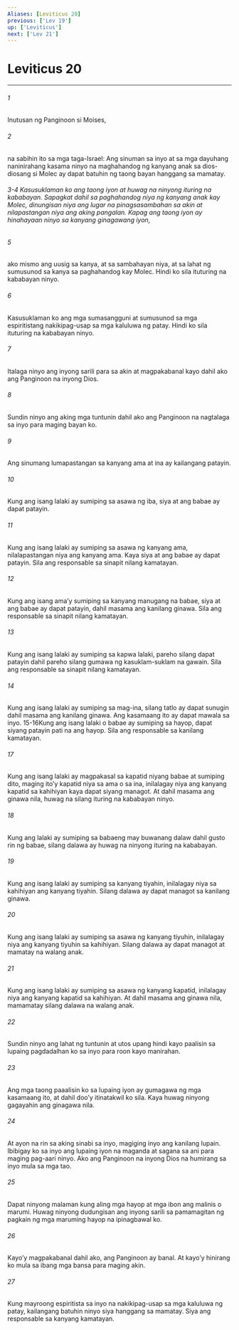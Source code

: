 ```yaml
---
Aliases: [Leviticus 20]
previous: ['Lev 19']
up: ['Leviticus']
next: ['Lev 21']
---
```

# Leviticus 20

***






















###### 1 










Inutusan ng Panginoon si Moises, 





















###### 2 










na sabihin ito sa mga taga-Israel: Ang sinuman sa inyo at sa mga dayuhang naninirahang kasama ninyo na maghahandog ng kanyang anak sa dios-diosang si Molec ay dapat batuhin ng taong bayan hanggang sa mamatay.

###### 3-4 Kasusuklaman ko ang taong iyon at huwag na ninyong ituring na kababayan. Sapagkat dahil sa paghahandog niya ng kanyang anak kay Molec, dinungisan niya ang lugar na pinagsasambahan sa akin at nilapastangan niya ang aking pangalan. Kapag ang taong iyon ay hinahayaan ninyo sa kanyang ginagawang iyon, 





















###### 5 










ako mismo ang uusig sa kanya, at sa sambahayan niya, at sa lahat ng sumusunod sa kanya sa paghahandog kay Molec. Hindi ko sila ituturing na kababayan ninyo. 





















###### 6 










Kasusuklaman ko ang mga sumasangguni at sumusunod sa mga espiritistang nakikipag-usap sa mga kaluluwa ng patay. Hindi ko sila ituturing na kababayan ninyo. 





















###### 7 










Italaga ninyo ang inyong sarili para sa akin at magpakabanal kayo dahil ako ang Panginoon na inyong Dios. 





















###### 8 










Sundin ninyo ang aking mga tuntunin dahil ako ang Panginoon na nagtalaga sa inyo para maging bayan ko. 





















###### 9 










Ang sinumang lumapastangan sa kanyang ama at ina ay kailangang patayin. 





















###### 10 










Kung ang isang lalaki ay sumiping sa asawa ng iba, siya at ang babae ay dapat patayin. 





















###### 11 










Kung ang isang lalaki ay sumiping sa asawa ng kanyang ama, nilalapastangan niya ang kanyang ama. Kaya siya at ang babae ay dapat patayin. Sila ang responsable sa sinapit nilang kamatayan. 





















###### 12 










Kung ang isang amaʼy sumiping sa kanyang manugang na babae, siya at ang babae ay dapat patayin, dahil masama ang kanilang ginawa. Sila ang responsable sa sinapit nilang kamatayan. 





















###### 13 










Kung ang isang lalaki ay sumiping sa kapwa lalaki, pareho silang dapat patayin dahil pareho silang gumawa ng kasuklam-suklam na gawain. Sila ang responsable sa sinapit nilang kamatayan. 





















###### 14 










Kung ang isang lalaki ay sumiping sa mag-ina, silang tatlo ay dapat sunugin dahil masama ang kanilang ginawa. Ang kasamaang ito ay dapat mawala sa inyo. 15-16Kung ang isang lalaki o babae ay sumiping sa hayop, dapat siyang patayin pati na ang hayop. Sila ang responsable sa kanilang kamatayan. 





















###### 17 










Kung ang isang lalaki ay magpakasal sa kapatid niyang babae at sumiping dito, maging itoʼy kapatid niya sa ama o sa ina, inilalagay niya ang kanyang kapatid sa kahihiyan kaya dapat siyang managot. At dahil masama ang ginawa nila, huwag na silang ituring na kababayan ninyo. 





















###### 18 










Kung ang lalaki ay sumiping sa babaeng may buwanang dalaw dahil gusto rin ng babae, silang dalawa ay huwag na ninyong ituring na kababayan. 





















###### 19 










Kung ang isang lalaki ay sumiping sa kanyang tiyahin, inilalagay niya sa kahihiyan ang kanyang tiyahin. Silang dalawa ay dapat managot sa kanilang ginawa. 





















###### 20 










Kung ang isang lalaki ay sumiping sa asawa ng kanyang tiyuhin, inilalagay niya ang kanyang tiyuhin sa kahihiyan. Silang dalawa ay dapat managot at mamatay na walang anak. 





















###### 21 










Kung ang isang lalaki ay sumiping sa asawa ng kanyang kapatid, inilalagay niya ang kanyang kapatid sa kahihiyan. At dahil masama ang ginawa nila, mamamatay silang dalawa na walang anak. 





















###### 22 










Sundin ninyo ang lahat ng tuntunin at utos upang hindi kayo paalisin sa lupaing pagdadalhan ko sa inyo para roon kayo manirahan. 





















###### 23 










Ang mga taong paaalisin ko sa lupaing iyon ay gumagawa ng mga kasamaang ito, at dahil dooʼy itinatakwil ko sila. Kaya huwag ninyong gagayahin ang ginagawa nila. 





















###### 24 










At ayon na rin sa aking sinabi sa inyo, magiging inyo ang kanilang lupain. Ibibigay ko sa inyo ang lupaing iyon na maganda at sagana sa ani para maging pag-aari ninyo. Ako ang Panginoon na inyong Dios na humirang sa inyo mula sa mga tao. 





















###### 25 










Dapat ninyong malaman kung aling mga hayop at mga ibon ang malinis o marumi. Huwag ninyong dudungisan ang inyong sarili sa pamamagitan ng pagkain ng mga maruming hayop na ipinagbawal ko. 





















###### 26 










Kayoʼy magpakabanal dahil ako, ang Panginoon ay banal. At kayoʼy hinirang ko mula sa ibang mga bansa para maging akin. 





















###### 27 










Kung mayroong espiritista sa inyo na nakikipag-usap sa mga kaluluwa ng patay, kailangang batuhin ninyo siya hanggang sa mamatay. Siya ang responsable sa kanyang kamatayan.
